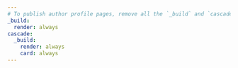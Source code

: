 ```yaml
---
# To publish author profile pages, remove all the `_build` and `cascade` settings below.
_build:
  render: always
cascade:
  _build:
    render: always
    card: always
---
```

